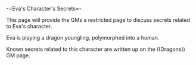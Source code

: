 -=Eva's Character's Secrets=-

This page will provide the GMs a restricted page to discuss secrets related to Eva's character.

Eva is playing a dragon youngling, polymorphed into a human.

Known secrets related to this character are written up on the ((Dragons)) GM page.
